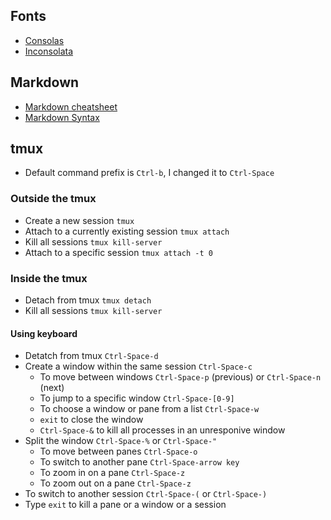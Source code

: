 ## Fonts
* [Consolas](https://docs.microsoft.com/en-us/typography/font-list/consolas)
* [Inconsolata](http://www.levien.com/type/myfonts/inconsolata.html)

## Markdown
* [Markdown cheatsheet](https://github.com/adam-p/markdown-here/wiki/Markdown-Cheatsheet)
* [Markdown Syntax](https://daringfireball.net/projects/markdown/syntax)

## tmux
* Default command prefix is `Ctrl-b`, I changed it to `Ctrl-Space`

### Outside the tmux
* Create a new session `tmux`
* Attach to a currently existing session `tmux attach`
* Kill all sessions `tmux kill-server`
* Attach to a specific session `tmux attach -t 0`

### Inside the tmux
* Detach from tmux `tmux detach`
* Kill all sessions `tmux kill-server`

#### Using keyboard
* Detatch from tmux `Ctrl-Space-d`
* Create a window within the same session `Ctrl-Space-c`
  * To move between windows `Ctrl-Space-p` (previous) or `Ctrl-Space-n` (next)
  * To jump to a specific window `Ctrl-Space-[0-9]`
  * To choose a window or pane from a list `Ctrl-Space-w`
  * `exit` to close the window
  * `Ctrl-Space-&` to kill all processes in an unresponive window
* Split the window `Ctrl-Space-%` or `Ctrl-Space-"`
  * To move between panes `Ctrl-Space-o`
  * To switch to another pane `Ctrl-Space-arrow key`
  * To zoom in on a pane `Ctrl-Space-z`
  * To zoom out on a pane `Ctrl-Space-z`
* To switch to another session `Ctrl-Space-(` or `Ctrl-Space-)`
* Type `exit` to kill a pane or a window or a session
